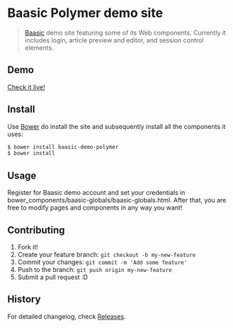﻿# Baasic Polymer demo site

> [Baasic](http://www.baasic.com) demo site featuring some of its Web components. Currently it includes login, article preview and editor, and session control elements.

## Demo

[Check it live!](http://demo.baasic.com/polymer/)

## Install

Use [Bower](http://bower.io/) do install the site and subsequently install all the components it uses:

```sh
$ bower install baasic-demo-polymer
$ bower install 
```

## Usage

Register for Baasic demo account and set your credentials in bower_components/baasic-globals/baasic-globals.html. After that, you are free to modify pages and components in any way you want!

## Contributing

1. Fork it!
2. Create your feature branch: `git checkout -b my-new-feature`
3. Commit your changes: `git commit -m 'Add some feature'`
4. Push to the branch: `git push origin my-new-feature`
5. Submit a pull request :D

## History

For detailed changelog, check [Releases](https://github.com/baasic/baasic-demo-polymer/releases).
